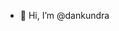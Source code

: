 - 👋 Hi, I’m @dankundra

<!---
dankundra/dankundra is a ✨ special ✨ repository because its `README.md` (this file) appears on your GitHub profile.
You can click the Preview link to take a look at your changes.
--->
